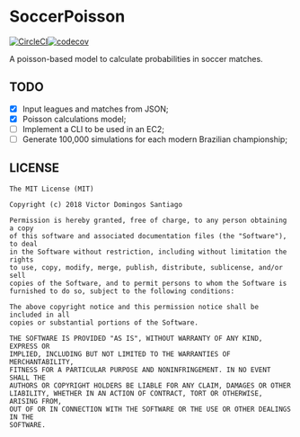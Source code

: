 # SoccerPoisson
[![CircleCI](https://circleci.com/gh/Victor-DS/SoccerPoisson.svg?style=svg)](https://circleci.com/gh/Victor-DS/SoccerPoisson)[![codecov](https://codecov.io/gh/Victor-DS/SoccerPoisson/branch/master/graph/badge.svg)](https://codecov.io/gh/Victor-DS/SoccerPoisson)

A poisson-based model to calculate probabilities in soccer matches.

## TODO
- [x] Input leagues and matches from JSON;
- [x] Poisson calculations model;
- [ ] Implement a CLI to be used in an EC2;
- [ ] Generate 100,000 simulations for each modern Brazilian championship;

## LICENSE
```
The MIT License (MIT)

Copyright (c) 2018 Victor Domingos Santiago

Permission is hereby granted, free of charge, to any person obtaining a copy
of this software and associated documentation files (the "Software"), to deal
in the Software without restriction, including without limitation the rights
to use, copy, modify, merge, publish, distribute, sublicense, and/or sell
copies of the Software, and to permit persons to whom the Software is
furnished to do so, subject to the following conditions:

The above copyright notice and this permission notice shall be included in all
copies or substantial portions of the Software.

THE SOFTWARE IS PROVIDED "AS IS", WITHOUT WARRANTY OF ANY KIND, EXPRESS OR
IMPLIED, INCLUDING BUT NOT LIMITED TO THE WARRANTIES OF MERCHANTABILITY,
FITNESS FOR A PARTICULAR PURPOSE AND NONINFRINGEMENT. IN NO EVENT SHALL THE
AUTHORS OR COPYRIGHT HOLDERS BE LIABLE FOR ANY CLAIM, DAMAGES OR OTHER
LIABILITY, WHETHER IN AN ACTION OF CONTRACT, TORT OR OTHERWISE, ARISING FROM,
OUT OF OR IN CONNECTION WITH THE SOFTWARE OR THE USE OR OTHER DEALINGS IN THE
SOFTWARE.
```